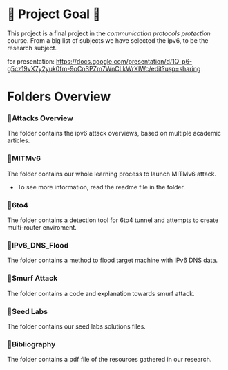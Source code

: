# 🎯 Project Goal 🎯
This project is a final project in the _communication protocols protection_ course.
From a big list of subjects we have selected the ipv6, to be the research subject. 

for presentation: https://docs.google.com/presentation/d/1Q_p6-g5cz19vX7y2yuk0fm-9oCnSPZm7WnCLkWrXIWc/edit?usp=sharing

# Folders Overview

### 📁Attacks Overview
The folder contains the ipv6 attack overviews, based on multiple academic articles.

### 📁MITMv6
The folder contains our whole learning process to launch MITMv6 attack.
* To see more information, read the readme file in the folder.

### 📁6to4
The folder contains a detection tool for 6to4 tunnel and attempts to create multi-router enviroment.

### 📁IPv6_DNS_Flood
The folder contains a method to flood target machine with IPv6 DNS data. 

### 📁Smurf Attack
The folder contains a code and explanation towards smurf attack. 

### 📁Seed Labs
The folder contains our seed labs solutions files. 

### 📁Bibliography
The folder contains a pdf file of the resources gathered in our research.
